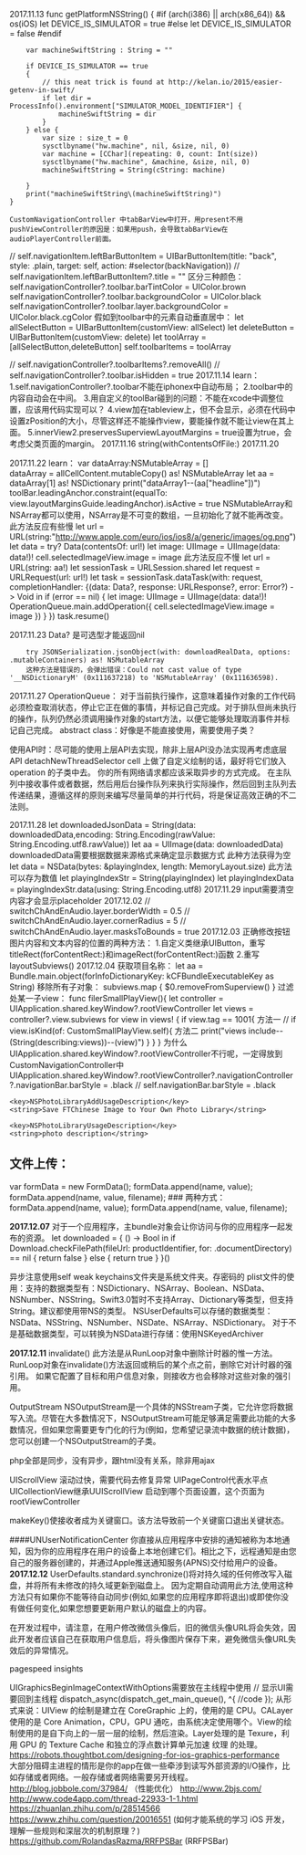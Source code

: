   2017.11.13
    func getPlatformNSString() {
        #if (arch(i386) || arch(x86_64)) && os(iOS)
            let DEVICE_IS_SIMULATOR = true
        #else
            let DEVICE_IS_SIMULATOR = false
        #endif
        
        var machineSwiftString : String = ""
        
        if DEVICE_IS_SIMULATOR == true
        {
            // this neat trick is found at http://kelan.io/2015/easier-getenv-in-swift/
            if let dir = ProcessInfo().environment["SIMULATOR_MODEL_IDENTIFIER"] {
                machineSwiftString = dir
            }
        } else {
            var size : size_t = 0
            sysctlbyname("hw.machine", nil, &size, nil, 0)
            var machine = [CChar](repeating: 0, count: Int(size))
            sysctlbyname("hw.machine", &machine, &size, nil, 0)
            machineSwiftString = String(cString: machine)
            
        }
        print("machineSwiftString\(machineSwiftString)")
    }

    CustomNavigationController 中tabBarView中打开，用present不用pushViewController的原因是：如果用push，会导致tabBarView在audioPlayerController前面。

//        self.navigationItem.leftBarButtonItem = UIBarButtonItem(title: "back", style: .plain, target: self, action: #selector(backNavigation))
//        self.navigationItem.leftBarButtonItem?.title = ""
区分三种颜色：
self.navigationController?.toolbar.barTintColor = UIColor.brown
self.navigationController?.toolbar.backgroundColor = UIColor.black
self.navigationController?.toolbar.layer.backgroundColor = UIColor.black.cgColor
假如到toolbar中的元素自动垂直居中：
let allSelectButton = UIBarButtonItem(customView: allSelect)
let deleteButton = UIBarButtonItem(customView: delete)
let toolArray = [allSelectButton,deleteButton]
self.toolbarItems = toolArray

//        self.navigationController?.toolbarItems?.removeAll()
//        self.navigationController?.toolbar.isHidden = true
  2017.11.14
learn：
1.self.navigationController?.toolbar不能在iphonex中自动布局；
2.toolbar中的内容自动会在中间。
3.用自定义的toolBar碰到的问题：不能在xcode中调整位置，应该用代码实现可以？
4.view加在tableview上，但不会显示，必须在代码中设置zPosition的大小，尽管这样还不能操作view，要能操作就不能让view在其上面。
5.innerView2.preservesSuperviewLayoutMargins = true设置为true，会考虑父类页面的margin。
2017.11.16
string(withContentsOfFile:)
2017.11.20


2017.11.22
learn：
   var dataArray:NSMutableArray = []     
   dataArray = allCellContent.mutableCopy() as! NSMutableArray
  let aa = dataArray[1] as! NSDictionary
   print("dataArray1--\(aa["headline"])")
toolBar.leadingAnchor.constraint(equalTo: view.layoutMarginsGuide.leadingAnchor).isActive = true
NSMutableArray和NSArray都可以使用，NSArray是不可变的数组，一旦初始化了就不能再改变。
此方法反应有些慢
        let url = URL(string:"http://www.apple.com/euro/ios/ios8/a/generic/images/og.png")
        let data = try? Data(contentsOf: url!)
        let image: UIImage = UIImage(data: data!)!
        cell.selectedImageView.image = image
此方法反应不慢
        let url = URL(string: aa!)
        let sessionTask = URLSession.shared
        let request = URLRequest(url: url!)
        let task = sessionTask.dataTask(with: request, completionHandler: {(data: Data?, response: URLResponse?, error: Error?) -> Void in
            if (error == nil) {
                let image: UIImage = UIImage(data: data!)!
                OperationQueue.main.addOperation({
                    cell.selectedImageView.image = image
                })
            }
        })
        task.resume()

2017.11.23
        Data?  是可选型才能返回nil

        try JSONSerialization.jsonObject(with: downloadRealData, options: .mutableContainers) as! NSMutableArray
        这种方法是错误的，会弹出错误：Could not cast value of type '__NSDictionaryM' (0x111637218) to 'NSMutableArray' (0x111636598).



2017.11.27
OperationQueue：
对于当前执行操作，这意味着操作对象的工作代码必须检查取消状态，停止它正在做的事情，并标记自己完成。对于排队但尚未执行的操作，队列仍然必须调用操作对象的start方法，以便它能够处理取消事件并标记自己完成。
abstract class：好像是不能直接使用，需要使用子类？

使用API时：尽可能的使用上层API去实现，除非上层API没办法实现再考虑底层API
detachNewThreadSelector
cell 上做了自定义绘制的话，最好将它们放入 operation 的子类中去。
你的所有网络请求都应该采取异步的方式完成。
在主队列中接收事件或者数据，然后用后台操作队列来执行实际操作，然后回到主队列去传递结果，遵循这样的原则来编写尽量简单的并行代码，将是保证高效正确的不二法则。

2017.11.28
 let downloadedJsonData = String(data: downloadedData,encoding: String.Encoding(rawValue: String.Encoding.utf8.rawValue))
 let aa = UIImage(data: downloadedData)
downloadedData需要根据数据来源格式来确定显示数据方式
此种方法获得为空
let data = NSData(bytes: &playingIndex, length: MemoryLayout<Int>.size)
此方法可以存为数值
 let playingIndexStr = String(playingIndex)
let playingIndexData = playingIndexStr.data(using: String.Encoding.utf8)
2017.11.29
input需要清空内容才会显示placeholder
2017.12.02
        //        switchChAndEnAudio.layer.borderWidth = 0.5
        //        switchChAndEnAudio.layer.cornerRadius = 5
        //        switchChAndEnAudio.layer.masksToBounds = true
2017.12.03
正确修改按钮图片内容和文本内容的位置的两种方法：
1.自定义类继承UIButton，重写titleRect(forContentRect:)和imageRect(forContentRect:)函数
2.重写layoutSubviews()
2017.12.04
获取项目名称：
let aa = Bundle.main.object(forInfoDictionaryKey: kCFBundleExecutableKey as String)
移除所有子对象：
subviews.map {
    $0.removeFromSuperview()
}
过滤处某一子view：
    func filerSmallPlayView(){
        let controller = UIApplication.shared.keyWindow?.rootViewController
        let views = controller?.view.subviews
        for view in views! {
            if view.tag == 1001{  方法一
//            if view.isKind(of: CustomSmallPlayView.self){  方法二
              print("views include--\(String(describing:views))--\(view)")
            }
        }
    }
为什么UIApplication.shared.keyWindow?.rootViewController不行呢，一定得放到CustomNavigationController中
    UIApplication.shared.keyWindow?.rootViewController?.navigationController?.navigationBar.barStyle = .black
//        self.navigationBar.barStyle = .black

    <key>NSPhotoLibraryAddUsageDescription</key>
    <string>Save FTChinese Image to Your Own Photo Library</string>

    <key>NSPhotoLibraryUsageDescription</key>
    <string>photo description</string>
    


## 文件上传：
var formData = new FormData();
formData.append(name, value);
formData.append(name, value, filename);
    ### 两种方式：
formData.append(name, value);
formData.append(name, value, filename);

**2017.12.07**
对于一个应用程序，主bundle对象会让你访问与你的应用程序一起发布的资源。
 let downloaded = { () -> Bool in
        if Download.checkFilePath(fileUrl: productIdentifier, for: .documentDirectory) == nil {
            return false
        } else {
            return true
        }
}()

异步注意使用self weak
keychains文件夹是系统文件夹。存密码的
plist文件的使用：支持的数据类型有：NSDictionary、NSArray、Boolean、NSData、NSNumber、NSString。Swift3.0暂时不支持Array、Dictionary等类型，但支持String。建议都使用带NS的类型。
NSUserDefaults可以存储的数据类型：NSData、NSString、NSNumber、NSDate、NSArray、NSDictionary。
 对于不是基础数据类型，可以转换为NSData进行存储：使用NSKeyedArchiver   







**2017.12.11**
invalidate()
此方法是从RunLoop对象中删除计时器的惟一方法。RunLoop对象在invalidate()方法返回或稍后的某个点之前，删除它对计时器的强引用。
如果它配置了目标和用户信息对象，则接收方也会移除对这些对象的强引用。

OutputStream
NSOutputStream是一个具体的NSStream子类，它允许您将数据写入流。尽管在大多数情况下，NSOutputStream可能足够满足需要此功能的大多数情况，但如果您需要更专门化的行为(例如，您希望记录流中数据的统计数据)，您可以创建一个NSOutputStream的子类。

php全部是同步，没有异步，跟html没有关系，除非用ajax

 UIScrollView 滚动过快，需要代码去修复异常
 UIPageControl代表水平点
UICollectionView继承UUIScrollView
启动到哪个页面设置，这个页面为rootViewController

makeKey()使接收者成为关键窗口。该方法导致前一个关键窗口退出关键状态。

####UNUserNotificationCenter
你直接从应用程序中安排的通知被称为本地通知，因为你的应用程序在用户的设备上本地创建它们。相比之下，远程通知是由您自己的服务器创建的，并通过Apple推送通知服务(APNS)交付给用户的设备。
**2017.12.12**
UserDefaults.standard.synchronize()将对持久域的任何修改写入磁盘，并将所有未修改的持久域更新到磁盘上。
因为定期自动调用此方法,使用这种方法只有如果你不能等待自动同步(例如,如果您的应用程序即将退出)或即使你没有做任何变化,如果您想要更新用户默认的磁盘上的内容。

在开发过程中，请注意，在用户修改微信头像后，旧的微信头像URL将会失效，因此开发者应该自己在获取用户信息后，将头像图片保存下来，避免微信头像URL失效后的异常情况。

pagespeed insights

UIGraphicsBeginImageContextWithOptions需要放在主线程中使用
// 显示UI需要回到主线程
    dispatch_async(dispatch_get_main_queue(), ^{
        //code
    });
从形式来说：UIView 的绘制是建立在 CoreGraphic 上的，使用的是 CPU。CALayer 使用的是 Core Animation，CPU，GPU 通吃，由系统决定使用哪个。View的绘制使用的是自下向上的一层一层的绘制，然后渲染。Layer处理的是 Texure，利用 GPU 的 Texture Cache 和独立的浮点数计算单元加速 纹理 的处理。
https://robots.thoughtbot.com/designing-for-ios-graphics-performance  
大部分阻碍主进程的情形是你的app在做一些牵涉到读写外部资源的I/O操作，比如存储或者网络。一般存储或者网络需要另开线程。
http://blog.jobbole.com/37984/   （性能优化）
http://www.2bjs.com/
http://www.code4app.com/thread-22933-1-1.html
https://zhuanlan.zhihu.com/p/28514566
https://www.zhihu.com/question/20016551 (如何才能系统的学习 iOS 开发，理解一些规则和深层次的机制原理？)
https://github.com/RolandasRazma/RRFPSBar (RRFPSBar)



